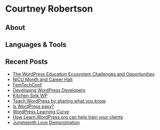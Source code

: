 # Courtney Robertson
## About
## Languages & Tools

## Recent Posts
<!-- BLOG-POST-LIST:START -->
- [The WordPress Education Ecosystem Challenges and Opportunities](https://courtneyr.dev/2022/03/02/the-wordpress-education-ecosystem-challenges-and-opportunities/)
- [NICU Month and Career Halt](https://courtneyr.dev/2021/09/28/nicu-month-and-career-halt/)
- [FemTechConf](https://courtneyr.dev/2021/09/24/femtechconf/)
- [Developing WordPress Developers](https://courtneyr.dev/2021/09/03/developing-wordpress-developers/)
- [Kitchen Sink WP](https://courtneyr.dev/2021/08/16/kitchen-sink-wp/)
- [Teach WordPress by sharing what you know](https://courtneyr.dev/2021/08/09/teach-wordpress-by-sharing-what-you-know/)
- [Is WordPress easy?](https://courtneyr.dev/2021/08/06/is-wordpress-easy/)
- [WordPress Learning Curve](https://courtneyr.dev/2021/08/02/wordpress-learning-curve/)
- [How Learn.WordPress.org can help train your clients](https://courtneyr.dev/2021/07/28/how-learn-wordpress-org-can-help-train-your-clients/)
- [Juneteenth Love Demonstration](https://courtneyr.dev/2021/06/19/juneteenth-love-demonstration/)
<!-- BLOG-POST-LIST:END -->
